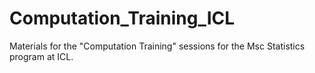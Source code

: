 # Computation_Training_ICL
Materials for the "Computation Training" sessions for the Msc Statistics program at ICL.
